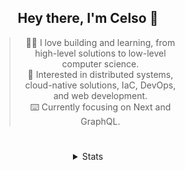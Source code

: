 <div align="center">

## Hey there, I'm Celso 🙂

<div style="max-width: 300px; ">

> 🧙‍♂️ I love building and learning, from high-level solutions to low-level computer science.<br>
> 🦉 Interested in distributed systems, cloud-native solutions, IaC, DevOps, and web development.<br>
> ⌨️ Currently focusing on Next and GraphQL.<br>

</div>

#

<details align="center">
<summary>Stats</summary>

<cr/>

<p style="text-align: center;">
<!--START_SECTION:waka-->

```txt
From: 16 December 2023 - To: 15 January 2024

Markdown     32 hrs 35 mins  █████████▓░░░░░░░░░░░░░░░   39.09 %
TypeScript   24 hrs 42 mins  ███████▒░░░░░░░░░░░░░░░░░   29.64 %
JavaScript   4 hrs 42 mins   █▒░░░░░░░░░░░░░░░░░░░░░░░   05.65 %
YAML         3 hrs 28 mins   █░░░░░░░░░░░░░░░░░░░░░░░░   04.17 %
HTML         3 hrs 26 mins   █░░░░░░░░░░░░░░░░░░░░░░░░   04.13 %
```

<!--END_SECTION:waka-->
</p>
  
<!-- <div> -->
<!---->
<!-- <img src="http://github-readme-stats.vercel.app/api/top-langs/?username=celsobenedetti&layout=compact&custom_title=Languages&include_all_commits=true&count_private=true&langs_count=6&theme=transparent&bg_color=00000000" height="180em"/> -->
<!-- <img src="https://streak-stats.demolab.com?user=celsobenedetti&theme=transparent" height="180rem"/> -->
<!---->
<!-- </div> -->
<!---->
<!-- # -->
<!---->
<!-- <a href="https://wakatime.com/@8a52c0fd-ec78-403a-81d0-07c674c564b3" title="Time coded since Jan 17 2022"> -->
<!-- <img src="https://wakatime.com/badge/user/8a52c0fd-ec78-403a-81d0-07c674c564b3.svg" alt="Wakatime 2022" title="Time coded since Jan 17 2022" /> -->
<!-- </a> -->

</details>

</div>
